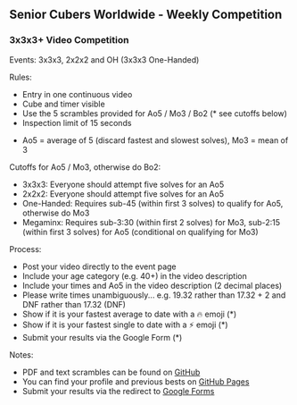 ## Senior Cubers Worldwide - Weekly Competition

### 3x3x3+ Video Competition

Events: 3x3x3, 2x2x2 and OH (3x3x3 One-Handed)

Rules:
- Entry in one continuous video
- Cube and timer visible
- Use the 5 scrambles provided for Ao5 / Mo3 / Bo2 (* see cutoffs below)
- Inspection limit of 15 seconds

* Ao5 = average of 5 (discard fastest and slowest solves), Mo3 = mean of 3

Cutoffs for Ao5 / Mo3, otherwise do Bo2:
- 3x3x3: Everyone should attempt five solves for an Ao5 
- 2x2x2: Everyone should attempt five solves for an Ao5 
- One-Handed: Requires sub-45 (within first 3 solves) to qualify for Ao5, otherwise do Mo3
- Megaminx: Requires sub-3:30 (within first 2 solves) for Mo3, sub-2:15 (within first 3 solves) for Ao5 (conditional on qualifying for Mo3)

Process:

- Post your video directly to the event page
- Include your age category (e.g. 40+) in the video description
- Include your times and Ao5 in the video description (2 decimal places)
- Please write times unambiguously...
  e.g. 19.32 rather than 17.32 + 2 and DNF rather than 17.32 (DNF)
- Show if it is your fastest average to date with a 🔥 emoji (*)
- Show if it is your fastest single to date with a ⚡ emoji (*)
- Submit your results via the Google Form (*)

Notes:

* PDF and text scrambles can be found on [GitHub](https://github.com/Logiqx/scw-comp/tree/master/docs)
* You can find your profile and previous bests on [GitHub Pages](../results.md)
* Submit your results via the redirect to [Google Forms](../submit.html)



<!-- Global site tag (gtag.js) - Google Analytics -->

<script async src="https://www.googletagmanager.com/gtag/js?id=UA-86348435-3"></script>
<script>window.dataLayer = window.dataLayer || []; function gtag() {dataLayer.push(arguments);} gtag('js', new Date()); gtag('config', 'UA-86348435-3');</script>
